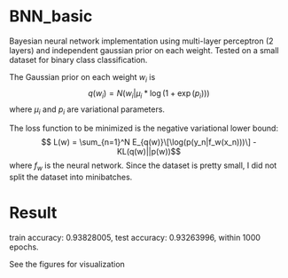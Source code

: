 <script type="text/javascript" async
  src="https://cdn.mathjax.org/mathjax/latest/MathJax.js?config=TeX-MML-AM_CHTML">
</script>

# BNN_basic
Bayesian neural network implementation using multi-layer perceptron (2 layers) and independent gaussian prior on each weight. Tested on a small dataset for binary class classification. 

The Gaussian prior on each weight $w_i$ is $$q(w_i) = N(w_i|\mu_i*\log(1+\exp(p_i)))$$ where $\mu_i$ and $p_i$ are variational parameters.

<script type="text/javascript" async
  src="https://cdn.mathjax.org/mathjax/latest/MathJax.js?config=TeX-MML-AM_CHTML">
</script>

The loss function to be minimized is the negative variational lower bound:
$$ L(w) = \sum_{n=1}^N E_{q(w)}\[\log(p(y_n|f_w(x_n)))\] - KL(q(w)||p(w))$$
where $f_w$ is the neural network. Since the dataset is pretty small, I did not split the dataset into minibatches. 

# Result
train accuracy:  0.93828005, 
test accuracy:  0.93263996, 
within 1000 epochs. 

See the figures for visualization
